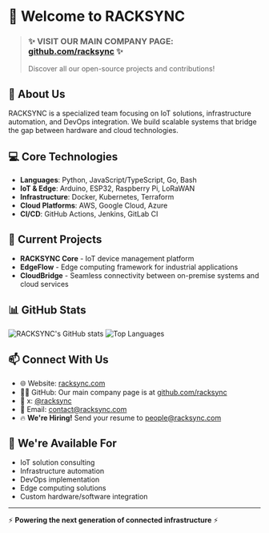# 👋 Welcome to RACKSYNC

> ### ✨ **VISIT OUR MAIN COMPANY PAGE: [github.com/racksync](https://github.com/racksync)** ✨
> Discover all our open-source projects and contributions!

## 🚀 About Us

RACKSYNC is a specialized team focusing on IoT solutions, infrastructure automation, and DevOps integration. We build scalable systems that bridge the gap between hardware and cloud technologies.

## 💻 Core Technologies

- **Languages**: Python, JavaScript/TypeScript, Go, Bash
- **IoT & Edge**: Arduino, ESP32, Raspberry Pi, LoRaWAN
- **Infrastructure**: Docker, Kubernetes, Terraform
- **Cloud Platforms**: AWS, Google Cloud, Azure
- **CI/CD**: GitHub Actions, Jenkins, GitLab CI

## 🔭 Current Projects

- **RACKSYNC Core** - IoT device management platform
- **EdgeFlow** - Edge computing framework for industrial applications
- **CloudBridge** - Seamless connectivity between on-premise systems and cloud services

## 📊 GitHub Stats

![RACKSYNC's GitHub stats](https://github-readme-stats.vercel.app/api?username=racksync&show_icons=true&theme=radical)
![Top Languages](https://github-readme-stats.vercel.app/api/top-langs/?username=racksync&layout=compact&theme=radical)

## 📫 Connect With Us

- 🌐 Website: [racksync.com](https://racksync.com)
- 👨‍💻 GitHub: Our main company page is at [github.com/racksync](https://github.com/racksync)
- 📱 x: [@racksync](https://x.com/racksync)
- 📧 Email: contact@racksync.com
- 🔥 **We're Hiring!** Send your resume to people@racksync.com

## 🤝 We're Available For

- IoT solution consulting
- Infrastructure automation
- DevOps implementation
- Edge computing solutions
- Custom hardware/software integration

---

⚡ **Powering the next generation of connected infrastructure** ⚡
